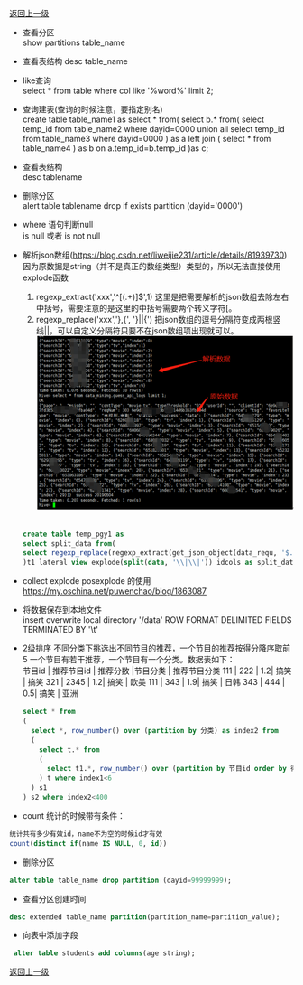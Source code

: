 [返回上一级](../../README.md)


* 查看分区  
    show partitions table_name
    
* 查看表结构
    desc table_name


* like查询  
    select * from table where col like '%word%' limit 2;


* 查询建表(查询的时候注意，要指定别名)  
    create table table_name1 as 
    select * from(
    select b.* from(
    select temp_id from table_name2 where dayid=0000 
    union all
    select temp_id from table_name3 where dayid=0000
    ) as a 
    left join (
    select * from table_name4
    ) as b on a.temp_id=b.temp_id
    )as c;


* 查看表结构  
    desc tablename
    
    
* 删除分区  
    alert table tablename drop if exists partition (dayid='0000')



* where 语句判断null  
    is null  或者  is not null 
    

* 解析json数组(https://blog.csdn.net/liweijie231/article/details/81939730)  
    因为原数据是string（并不是真正的数组类型）类型的，所以无法直接使用explode函数
    1. regexp_extract('xxx','^\[(.+)\]$',1) 这里是把需要解析的json数组去除左右中括号，需要注意的是这里的中括号需要两个转义字符\[。
    2. regexp_replace('xxx','\}\,\{', '\}\|\|\{') 把json数组的逗号分隔符变成两根竖线||，可以自定义分隔符只要不在json数组项出现就可以。
    ![avatar](../imgs/hive_json_extract.png) 
    
    ```sql
    
    create table temp_pgy1 as 
    select split_data from(
    select regexp_replace(regexp_extract(get_json_object(data_requ, '$.data'),'^\\[(.+)\\]$',1),'\\}\\,\\{', '\\}\\|\\|\\{') as data from data_mining.guess_api_logs limit 1
    )t1 lateral view explode(split(data, '\\|\\|')) idcols as split_data
    ```
    
* collect explode posexplode 的使用 https://my.oschina.net/puwenchao/blog/1863087



* 将数据保存到本地文件  
    insert overwrite local directory '/data'
ROW FORMAT DELIMITED FIELDS TERMINATED BY '\t'



* 2级排序 不同分类下挑选出不同节目的推荐，一个节目的推荐按得分降序取前5
一个节目有若干推荐，一个节目有一个分类。数据表如下：  
    节目id | 推荐节目id | 推荐分数 |节目分类 | 推荐节目分类
    111   |  222 |  1.2|  搞笑 |   搞笑
    321   |  2345 |  1.2|  搞笑 |   欧美
    111   |  343 |  1.9|  搞笑 |   日韩
    343   |  444 |  0.5|  搞笑 |   亚洲
    ```sql
    select * from 
  (
      select *, row_number() over (partition by 分类) as index2 from 
      (
        select t.* from 
        (
          select t1.*, row_number() over (partition by 节目id order by 得分 desc) as index1 from table_name
        ) t where index1<6 
      ) s1 
    ) s2 where index2<400
    ```
    
* count 统计的时候带有条件：


```sql
统计共有多少有效id，name不为空的时候id才有效
count(distinct if(name IS NULL, 0, id))
```    

* 删除分区
```sql
alter table table_name drop partition (dayid=99999999);
```

* 查看分区创建时间
```sql
desc extended table_name partition(partition_name=partition_value);
```


* 向表中添加字段
```sql
 alter table students add columns(age string);
```



[返回上一级](../../README.md)
